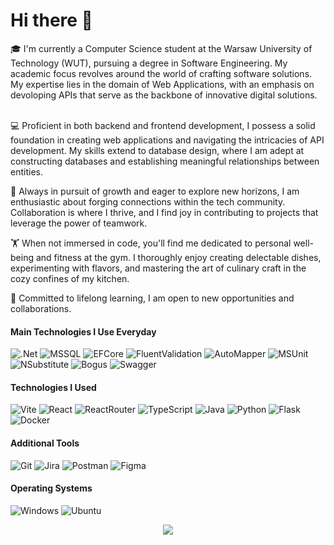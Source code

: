 <h1>Hi there 👋</h1>
🎓 I'm currently a Computer Science student at the Warsaw University of Technology (WUT), pursuing a degree in Software Engineering. My academic focus revolves around the world of crafting software solutions. My expertise lies in the domain of Web Applications, with an emphasis on devoloping APIs that serve as the backbone of innovative digital solutions.<br/><br/>

💻 Proficient in both backend and frontend development, I possess a solid foundation in creating web applications and navigating the intricacies of API development. My skills extend to database design, where I am adept at constructing databases and establishing meaningful relationships between entities.

🚀 Always in pursuit of growth and eager to explore new horizons, I am enthusiastic about forging connections within the tech community. Collaboration is where I thrive, and I find joy in contributing to projects that leverage the power of teamwork.

🏋️ When not immersed in code, you'll find me dedicated to personal well-being and fitness at the gym. I thoroughly enjoy creating delectable dishes, experimenting with flavors, and mastering the art of culinary craft in the cozy confines of my kitchen.

🌱 Committed to lifelong learning, I am open to new opportunities and collaborations. 

<h4>Main Technologies I Use Everyday</h4>

![.Net](https://img.shields.io/badge/.NET-5C2D91?style=for-the-badge&logo=.net&logoColor=white)
![MSSQL](https://img.shields.io/badge/MSSQL-f7f7f7?style=for-the-badge&logo=Microsoft-SQL-Server&logoColor=blue)
![EFCore](https://img.shields.io/badge/EF%20Core-%23808080.svg?style=for-the-badge)
![FluentValidation](https://img.shields.io/badge/FluentValidation-%23CC2927.svg?style=for-the-badge)
![AutoMapper](https://img.shields.io/badge/AutoMapper-CF1F27.svg?style=for-the-badge)
![MSUnit](https://img.shields.io/badge/MS%20Unit-00A000.svg?style=for-the-badge)
![NSubstitute](https://img.shields.io/badge/NSubstitute-A0BFDA.svg?style=for-the-badge)
![Bogus](https://img.shields.io/badge/Bogus-000000.svg?style=for-the-badge)
![Swagger](https://img.shields.io/badge/Swagger-85EA2D.svg?style=for-the-badge&logo=swagger&logoColor=white)

<h4>Technologies I Used</h4>

![Vite](https://img.shields.io/badge/Vite-9F5AFE.svg?style=for-the-badge&logo=vite&logoColor=FFCE26)
![React](https://img.shields.io/badge/React-20232A?style=for-the-badge&logo=react&logoColor=61DAFB)
![ReactRouter](https://img.shields.io/badge/React_Router-CA4245?style=for-the-badge&logo=react-router&logoColor=white)
![TypeScript](https://img.shields.io/badge/TypeScript-007ACC.svg?style=for-the-badge&logo=typescript&logoColor=white)
![Java](https://img.shields.io/badge/Java-ED8B00?style=for-the-badge&logo=openjdk&logoColor=white)
![Python](https://img.shields.io/badge/python-3670A0?style=for-the-badge&logo=python&logoColor=ffdd54)
![Flask](https://img.shields.io/badge/Flask-000000?style=for-the-badge&logo=flask&logoColor=white)
![Docker](https://img.shields.io/badge/Docker-1D97EE.svg?style=for-the-badge&logo=docker&logoColor=white)

<h4>Additional Tools</h4>

![Git](https://img.shields.io/badge/Git-%23F05032.svg?style=for-the-badge&logo=git&logoColor=white)
![Jira](https://img.shields.io/badge/Jira-%230A0FFF.svg?style=for-the-badge&logo=jira&logoColor=white)
![Postman](https://img.shields.io/badge/Postman-%23FF6C37.svg?style=for-the-badge&logo=postman&logoColor=white)
![Figma](https://img.shields.io/badge/Figma-F24E1E?style=for-the-badge&logo=figma&logoColor=white)

<h4>Operating Systems</h4>

![Windows](https://img.shields.io/badge/Windows-0078D6?style=for-the-badge&logo=windows&logoColor=white)
![Ubuntu](https://img.shields.io/badge/Ubuntu-E95420?style=for-the-badge&logo=ubuntu&logoColor=white)

<p align="center">
  <img align="center" src="https://github-readme-stats-michalzdanuks-projects.vercel.app/api/top-langs/?username=MichalZdanuk&layout=donut"/>
</p>

<!--
**MichalZdanuk/MichalZdanuk** is a ✨ _special_ ✨ repository because its `README.md` (this file) appears on your GitHub profile.

Here are some ideas to get you started:

- 🔭 I’m currently working on ...
- 🌱 I’m currently learning ...
- 👯 I’m looking to collaborate on ...
- 🤔 I’m looking for help with ...
- 💬 Ask me about ...
- 📫 How to reach me: ...
- 😄 Pronouns: ...
- ⚡ Fun fact: ...
-->
